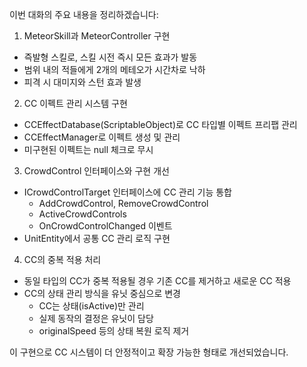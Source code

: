 이번 대화의 주요 내용을 정리하겠습니다:

1. MeteorSkill과 MeteorController 구현
- 즉발형 스킬로, 스킬 시전 즉시 모든 효과가 발동
- 범위 내의 적들에게 2개의 메테오가 시간차로 낙하
- 피격 시 대미지와 스턴 효과 발생

2. CC 이펙트 관리 시스템 구현
- CCEffectDatabase(ScriptableObject)로 CC 타입별 이펙트 프리팹 관리
- CCEffectManager로 이펙트 생성 및 관리
- 미구현된 이펙트는 null 체크로 무시

3. CrowdControl 인터페이스와 구현 개선
- ICrowdControlTarget 인터페이스에 CC 관리 기능 통합
   - AddCrowdControl, RemoveCrowdControl
   - ActiveCrowdControls
   - OnCrowdControlChanged 이벤트
- UnitEntity에서 공통 CC 관리 로직 구현

4. CC의 중복 적용 처리
- 동일 타입의 CC가 중복 적용될 경우 기존 CC를 제거하고 새로운 CC 적용
- CC의 상태 관리 방식을 유닛 중심으로 변경
  - CC는 상태(isActive)만 관리
  - 실제 동작의 결정은 유닛이 담당
  - originalSpeed 등의 상태 복원 로직 제거

이 구현으로 CC 시스템이 더 안정적이고 확장 가능한 형태로 개선되었습니다.